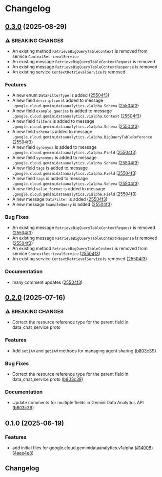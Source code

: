 # Changelog

## [0.3.0](https://github.com/googleapis/google-cloud-python/compare/google-cloud-geminidataanalytics-v0.2.0...google-cloud-geminidataanalytics-v0.3.0) (2025-08-29)


### ⚠ BREAKING CHANGES

* An existing method `RetrieveBigQueryTableContext` is removed from service `ContextRetrievalService`
* An existing message `RetrieveBigQueryTableContextRequest` is removed
* An existing message `RetrieveBigQueryTableContextResponse` is removed
* An existing service `ContextRetrievalService` is removed

### Features

* A new enum `DataFilterType` is added ([25504f3](https://github.com/googleapis/google-cloud-python/commit/25504f3752d1e2c63d4f3f56114b7529c5f10b2e))
* A new field `description` is added to message `.google.cloud.geminidataanalytics.v1alpha.Schema` ([25504f3](https://github.com/googleapis/google-cloud-python/commit/25504f3752d1e2c63d4f3f56114b7529c5f10b2e))
* A new field `example_queries` is added to message `.google.cloud.geminidataanalytics.v1alpha.Context` ([25504f3](https://github.com/googleapis/google-cloud-python/commit/25504f3752d1e2c63d4f3f56114b7529c5f10b2e))
* A new field `filters` is added to message `.google.cloud.geminidataanalytics.v1alpha.Schema` ([25504f3](https://github.com/googleapis/google-cloud-python/commit/25504f3752d1e2c63d4f3f56114b7529c5f10b2e))
* A new field `schema` is added to message `.google.cloud.geminidataanalytics.v1alpha.BigQueryTableReference` ([25504f3](https://github.com/googleapis/google-cloud-python/commit/25504f3752d1e2c63d4f3f56114b7529c5f10b2e))
* A new field `synonyms` is added to message `.google.cloud.geminidataanalytics.v1alpha.Field` ([25504f3](https://github.com/googleapis/google-cloud-python/commit/25504f3752d1e2c63d4f3f56114b7529c5f10b2e))
* A new field `synonyms` is added to message `.google.cloud.geminidataanalytics.v1alpha.Schema` ([25504f3](https://github.com/googleapis/google-cloud-python/commit/25504f3752d1e2c63d4f3f56114b7529c5f10b2e))
* A new field `tags` is added to message `.google.cloud.geminidataanalytics.v1alpha.Field` ([25504f3](https://github.com/googleapis/google-cloud-python/commit/25504f3752d1e2c63d4f3f56114b7529c5f10b2e))
* A new field `tags` is added to message `.google.cloud.geminidataanalytics.v1alpha.Schema` ([25504f3](https://github.com/googleapis/google-cloud-python/commit/25504f3752d1e2c63d4f3f56114b7529c5f10b2e))
* A new field `value_format` is added to message `.google.cloud.geminidataanalytics.v1alpha.Field` ([25504f3](https://github.com/googleapis/google-cloud-python/commit/25504f3752d1e2c63d4f3f56114b7529c5f10b2e))
* A new message `DataFilter` is added ([25504f3](https://github.com/googleapis/google-cloud-python/commit/25504f3752d1e2c63d4f3f56114b7529c5f10b2e))
* A new message `ExampleQuery` is added ([25504f3](https://github.com/googleapis/google-cloud-python/commit/25504f3752d1e2c63d4f3f56114b7529c5f10b2e))


### Bug Fixes

* An existing message `RetrieveBigQueryTableContextRequest` is removed ([25504f3](https://github.com/googleapis/google-cloud-python/commit/25504f3752d1e2c63d4f3f56114b7529c5f10b2e))
* An existing message `RetrieveBigQueryTableContextResponse` is removed ([25504f3](https://github.com/googleapis/google-cloud-python/commit/25504f3752d1e2c63d4f3f56114b7529c5f10b2e))
* An existing method `RetrieveBigQueryTableContext` is removed from service `ContextRetrievalService` ([25504f3](https://github.com/googleapis/google-cloud-python/commit/25504f3752d1e2c63d4f3f56114b7529c5f10b2e))
* An existing service `ContextRetrievalService` is removed ([25504f3](https://github.com/googleapis/google-cloud-python/commit/25504f3752d1e2c63d4f3f56114b7529c5f10b2e))


### Documentation

* many comment updates ([25504f3](https://github.com/googleapis/google-cloud-python/commit/25504f3752d1e2c63d4f3f56114b7529c5f10b2e))

## [0.2.0](https://github.com/googleapis/google-cloud-python/compare/google-cloud-geminidataanalytics-v0.1.0...google-cloud-geminidataanalytics-v0.2.0) (2025-07-16)


### ⚠ BREAKING CHANGES

* Correct the resource reference type for the parent field in data_chat_service proto

### Features

* Add `setIAM` and `getIAM` methods for managing agent sharing ([b803c39](https://github.com/googleapis/google-cloud-python/commit/b803c3910c141e39d8982947b11c7ebc5ac8c3fe))


### Bug Fixes

* Correct the resource reference type for the parent field in data_chat_service proto ([b803c39](https://github.com/googleapis/google-cloud-python/commit/b803c3910c141e39d8982947b11c7ebc5ac8c3fe))


### Documentation

* Update comments for multiple fields in Gemini Data Analytics API ([b803c39](https://github.com/googleapis/google-cloud-python/commit/b803c3910c141e39d8982947b11c7ebc5ac8c3fe))

## 0.1.0 (2025-06-19)


### Features

* add initial files for google.cloud.geminidataanalytics.v1alpha ([#14008](https://github.com/googleapis/google-cloud-python/issues/14008)) ([4aee4e3](https://github.com/googleapis/google-cloud-python/commit/4aee4e3740d988e73aff2f613df66020f1657b24))

## Changelog
